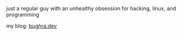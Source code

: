 just a regular guy with an unhealthy obsession for hacking, linux, and programming

my blog: [bughra.dev](https://bughra.dev)
